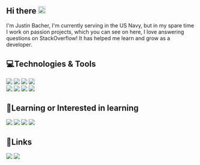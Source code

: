 ## Hi there <img src="https://media.giphy.com/media/hvRJCLFzcasrR4ia7z/giphy.gif" width="20px"></a>

I'm Justin Bacher, I'm currently serving in the US Navy, but in my spare time I work on passion projects, which you can see on here, I love answering questions on StackOverflow! It has helped me learn and grow as a developer.

## 💻Technologies & Tools
<span>
    <a href="http://python.org/"><img src="https://img.shields.io/badge/Python-FFD43B?style=for-the-badge&logo=python&logoColor=blue" /></a>
    <a href="http://www.lua.org/"><img src="https://img.shields.io/badge/Lua-2C2D72?style=for-the-badge&logo=lua&logoColor=white" /></a>
    <span><img src="https://img.shields.io/badge/HTML5-E34F26?style=for-the-badge&logo=html5&logoColor=white" /></span>
    <img src="https://img.shields.io/badge/CSS3-1572B6?style=for-the-badge&logo=css3&logoColor=white" /></br>
    <img src="https://img.shields.io/badge/SQLite-07405E?style=for-the-badge&logo=sqlite&logoColor=white" />
    <img src="https://img.shields.io/badge/MongoDB-4EA94B?style=for-the-badge&logo=mongodb&logoColor=white" />
    <img src="https://img.shields.io/badge/redis-%23DD0031.svg?&style=for-the-badge&logo=redis&logoColor=white" />
    <img src="https://img.shields.io/badge/Microsoft%20SQL%20Server-CC2927?style=for-the-badge&logo=microsoft%20sql%20server&logoColor=white" />
</span>

## 📖Learning or Interested in learning
<span>
    <img src="https://img.shields.io/badge/JavaScript-323330?style=for-the-badge&logo=javascript&logoColor=F7DF1E" />
    <img src="https://img.shields.io/badge/TypeScript-007ACC?style=for-the-badge&logo=typescript&logoColor=white" />
    <img src="https://img.shields.io/badge/WebAssembly-654FF0?style=for-the-badge&logo=WebAssembly&logoColor=white" />
    <img src="https://img.shields.io/badge/Svelte-4A4A55?style=for-the-badge&logo=svelte&logoColor=FF3E00" />
</span>

## 🔗Links
<a href="https://stackoverflow.com/users/225020/jab"><img src="https://img.shields.io/badge/Stack_Overflow-FE7A16?style=for-the-badge&logo=stack-overflow&logoColor=white" /></a>
<a href="https://www.linkedin.com/in/justin-bacher-1392b519/"><img src="https://img.shields.io/badge/LinkedIn-0077B5?style=for-the-badge&logo=linkedin&logoColor=white" /></a>

<!--
**Jabbey92/Jabbey92** is a ✨ _special_ ✨ repository because its `README.md` (this file) appears on your GitHub profile.

Here are some ideas to get you started:

- 🔭 I’m currently working on ...
- 🌱 I’m currently learning ...
- 👯 I’m looking to collaborate on ...
- 🤔 I’m looking for help with ...
- 💬 Ask me about ...
- 📫 How to reach me: ...
- 😄 Pronouns: ...
- ⚡ Fun fact: ...
-->

